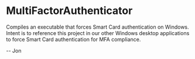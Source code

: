 # MultiFactorAuthenticator
Compiles an executable that forces Smart Card authentication on Windows. Intent is to reference this project in our other Windows desktop applications to force Smart Card authentication for MFA compliance.

-- Jon

